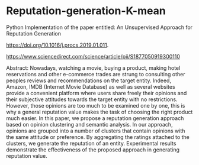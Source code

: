 # Reputation-generation-K-mean

Python Implementation of the paper entitled: An Unsupervised Approach for Reputation Generation

https://doi.org/10.1016/j.procs.2019.01.011.

https://www.sciencedirect.com/science/article/pii/S1877050919300110

Abstract: Nowadays, watching a movie, buying a product, making hotel reservations and other e-commerce trades are strung to consulting other peoples reviews and recommendations on the target entity. Indeed, Amazon, IMDB (Internet Movie Database) as well as several websites provide a convenient platform where users share freely their opinions and their subjective attitudes towards the target entity with no restrictions. However, those opinions are too much to be examined one by one, this is why a general reputation value makes the task of choosing the right product much easier. In this paper, we propose a reputation generation approach based on opinion clustering and semantic analysis. In our approach, opinions are grouped into a number of clusters that contain opinions with the same attitude or preference. By aggregating the ratings attached to the clusters, we generate the reputation of an entity. Experimental results demonstrate the effectiveness of the proposed approach in generating reputation value.

